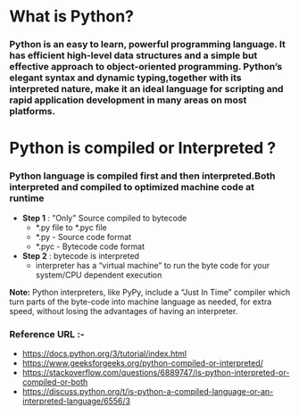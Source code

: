 # What is Python?

### Python is an easy to learn, powerful programming language. It has efficient high-level data structures and a simple but effective approach to object-oriented programming. Python’s elegant syntax and dynamic typing,together with its interpreted nature, make it an ideal language for scripting and rapid application development in many areas on most platforms.

# Python is compiled or Interpreted ?
 ### Python language is compiled first and then interpreted.Both interpreted and compiled to optimized machine code at runtime

* **Step 1** : "Only" Source compiled to bytecode
    * *.py file to *.pyc file
    * *.py - Source code format
    * *.pyc - Bytecode code format
* **Step 2** : bytecode is interpreted
  * interpreter has a “virtual machine” to run the byte code for your system/CPU dependent execution 


**Note:** Python interpreters, like PyPy, include a “Just In Time” compiler which turn parts of the byte-code into machine language as needed, for extra speed, without losing the advantages of having an interpreter.


### Reference URL :-
* https://docs.python.org/3/tutorial/index.html
* https://www.geeksforgeeks.org/python-compiled-or-interpreted/
* https://stackoverflow.com/questions/6889747/is-python-interpreted-or-compiled-or-both
* https://discuss.python.org/t/is-python-a-compiled-language-or-an-interpreted-language/6556/3